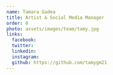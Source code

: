 ```yaml
---
name: Tamara Gadea
title: Artist & Social Media Manager
order: 0
photo: assets/images/team/tamy.jpg
links:
  facebook: 
  twitter: 
  linkedin: 
  instagram: 
  github: https://github.com/tamygm21
---
```


